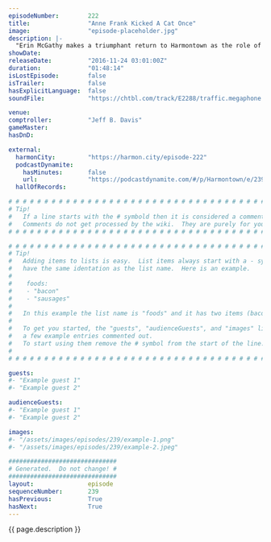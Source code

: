 ```yaml
---
episodeNumber:        222
title:                "Anne Frank Kicked A Cat Once"
image:                "episode-placeholder.jpg"
description: |-
  "Erin McGathy makes a triumphant return to Harmontown as the role of Spencer and brings the sounded of 20 sided die back to Harmontown! Watch the video at harmontown.com/live Bonus track: an all new song originally made for Harmontown by Colleen Green!"
showDate:             
releaseDate:          "2016-11-24 03:01:00Z"
duration:             "01:48:14"
isLostEpisode:        false
isTrailer:            false
hasExplicitLanguage:  false
soundFile:            "https://chtbl.com/track/E2288/traffic.megaphone.fm/STA9729988647.mp3?updated=1596672956"

venue:                
comptroller:          "Jeff B. Davis"
gameMaster:           
hasDnD:               

external:
  harmonCity:         "https://harmon.city/episode-222"
  podcastDynamite:
    hasMinutes:       false
    url:              "https://podcastdynamite.com/#/p/Harmontown/e/239/222"
  hallOfRecords:      

# # # # # # # # # # # # # # # # # # # # # # # # # # # # # # # # # # # # # # # # # # # # #
# Tip!
#   If a line starts with the # symbold then it is considered a comment.
#   Comments do not get processed by the wiki.  They are purely for your information.
# # # # # # # # # # # # # # # # # # # # # # # # # # # # # # # # # # # # # # # # # # # # #

# # # # # # # # # # # # # # # # # # # # # # # # # # # # # # # # # # # # # # # # # # # # #
# Tip!
#   Adding items to lists is easy.  List items always start with a - symbol and have
#   have the same identation as the list name.  Here is an example.
#
#    foods:
#    - "bacon"
#    - "sausages"
#
#   In this example the list name is "foods" and it has two items (bacon, and sausages).
#
#   To get you started, the "guests", "audienceGuests", and "images" lists below have
#   a few example entries commented out.
#   To start using them remove the # symbol from the start of the line.
#
# # # # # # # # # # # # # # # # # # # # # # # # # # # # # # # # # # # # # # # # # # # # #

guests:
#- "Example guest 1"
#- "Example guest 2"

audienceGuests:
#- "Example guest 1"
#- "Example guest 2"

images:
#- "/assets/images/episodes/239/example-1.png"
#- "/assets/images/episodes/239/example-2.jpeg"

##############################
# Generated.  Do not change! #
##############################
layout:               episode
sequenceNumber:       239
hasPrevious:          True
hasNext:              True
---
```


<!-- The episode description will be rendered here -->
{{ page.description }}

<!-- Add your content BELOW here -->
<!-- vvvvvvvvvvvvvvvvvvvvvvvvvvv -->




<!-- ^^^^^^^^^^^^^^^^^^^^^^^^^^^ -->
<!-- Add your content ABOVE here -->

<!-- The episode gallery will be rendered here -->